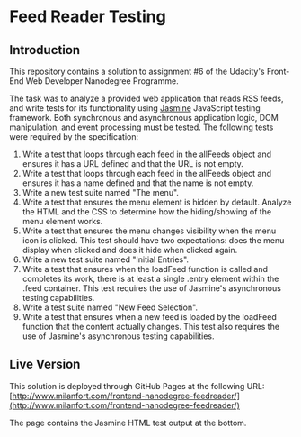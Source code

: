 # Feed Reader Testing


## Introduction

This repository contains a solution to assignment #6 of the Udacity's Front-End Web Developer Nanodegree Programme.

The task was to analyze a provided web application that reads RSS feeds, and write tests for its functionality using
[Jasmine](http://jasmine.github.io/) JavaScript testing framework.
Both synchronous and asynchronous application logic, DOM manipulation, and event processing must be tested.
The following tests were required by the specification:

1. Write a test that loops through each feed in the allFeeds object and ensures it has a URL defined and that the URL is not empty.
2. Write a test that loops through each feed in the allFeeds object and ensures it has a name defined and that the name is not empty.
3. Write a new test suite named "The menu".
4. Write a test that ensures the menu element is hidden by default. Analyze the HTML and the CSS to determine how the hiding/showing of the menu element works.
5. Write a test that ensures the menu changes visibility when the menu icon is clicked. This test should have two expectations: does the menu display when clicked and does it hide when clicked again.
6. Write a new test suite named "Initial Entries".
7. Write a test that ensures when the loadFeed function is called and completes its work, there is at least a single .entry element within the .feed container. This test requires the use of Jasmine's asynchronous testing capabilities.
8. Write a test suite named "New Feed Selection".
9. Write a test that ensures when a new feed is loaded by the loadFeed function that the content actually changes. This test also requires the use of Jasmine's asynchronous testing capabilities.


## Live Version

This solution is deployed through GitHub Pages at the following URL:
[http://www.milanfort.com/frontend-nanodegree-feedreader/](http://www.milanfort.com/frontend-nanodegree-feedreader/)

The page contains the Jasmine HTML test output at the bottom.
